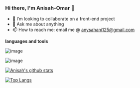 ### Hi there, I'm Anisah-Omar 👋




- 👯 I’m looking to collaborate on a front-end project
- 💬 Ask me about anything
- 📫 How to reach me: email me @ anysahani125@gmail.com


**languages and tools**

![image](https://user-images.githubusercontent.com/71156452/162218595-4496a722-6ce6-43d1-aa0f-81db0372daae.png)

![image](https://user-images.githubusercontent.com/71156452/162218718-f6725e6e-2234-4bf3-95b7-7374c3612cfb.png)






[![Anisah's github stats](https://github-readme-stats.vercel.app/api?username=Anisah-Omar&count_private=true&show_icons=true&theme=radical&hide_rank=false)](https://github.com/anuraghazra/github-readme-stats)



[![Top Langs](https://github-readme-stats.vercel.app/api/top-langs/?username=Anisah-Omar)](https://github.com/Anisah-Omar/github-readme-stats)



